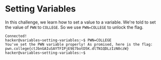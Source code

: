 # Setting Variables
In this challenge, we learn how to set a value to a variable. We're told to set the value of `PWN` to `COLLEGE`. So we use `PWN=COLLEGE` to unlock the flag.
```
Connected!
hacker@variables~setting-variables:~$ PWN=COLLEGE
You've set the PWN variable properly! As promised, here is the flag:
pwn.college{ctJbnGAIuSAYTFIPjE9E7botD5K.dlTN1QDLzIzN0czW}
hacker@variables~setting-variables:~$
```
